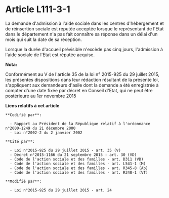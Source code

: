 # Article L111-3-1

La demande d'admission à l'aide sociale dans les centres d'hébergement et de réinsertion sociale est réputée acceptée lorsque
le représentant de l'Etat dans le département n'a pas fait connaître sa réponse dans un délai d'un mois qui suit la date de
sa réception.

Lorsque la durée d'accueil prévisible n'excède pas cinq jours, l'admission à l'aide sociale de l'Etat est réputée acquise.

**Nota:**

Conformément au V de l'article 35 de la loi n° 2015-925 du 29 juillet 2015, les présentes dispositions dans leur rédaction
résultant de la présente loi, s'appliquent aux demandeurs d'asile dont la demande a été enregistrée à compter d'une date
fixée par décret en Conseil d'Etat, qui ne peut être postérieure au 1er novembre 2015

**Liens relatifs à cet article**

	**Codifié par**:

	  - Rapport au Président de la République relatif à l'ordonnance n°2000-1249 du 21 décembre 2000
	  - Loi n°2002-2 du 2 janvier 2002

	**Cité par**:

	  - Loi n°2015-925 du 29 juillet 2015 - art. 35 (V)
	  - Décret n°2015-1166 du 21 septembre 2015 - art. 30 (VD)
	  - Code de l'action sociale et des familles - art. D311 (VD)
	  - Code de l'action sociale et des familles - art. L541-1 (M)
	  - Code de l'action sociale et des familles - art. R345-8 (Ab)
	  - Code de l'action sociale et des familles - art. R348-1 (VT)

	**Modifié par**:

	  - Loi n°2015-925 du 29 juillet 2015 - art. 24

